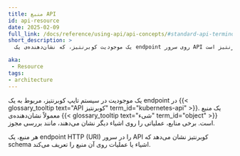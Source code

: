 ```yaml
---
title: منبع API
id: api-resource
date: 2025-02-09
full_link: /docs/reference/using-api/api-concepts/#standard-api-terminology
short_description: >
  یک موجودیت کوبرنتیز، که نشان‌دهنده‌ی یک endpoint روی سرور API کوبرنتیز است.

aka:
 - Resource
tags:
- architecture
---
```

یک موجودیت در سیستم تایپ کوبرنتیز، مربوط به یک endpoint در {{< glossary_tooltip text="API کوبرنتیز" term_id="kubernetes-api" >}}.
یک منبع معمولاً نشان‌دهنده‌ی {{< glossary_tooltip text="شیء" term_id="object" >}} است.
برخی منابع، عملیاتی را روی اشیاء دیگر نشان می‌دهند، مانند بررسی مجوز.
<!--more-->
هر منبع، یک endpoint HTTP (URI) را در سرور API کوبرنتیز نشان می‌دهد که schema اشیاء یا عملیات روی آن منبع را تعریف می‌کند.
